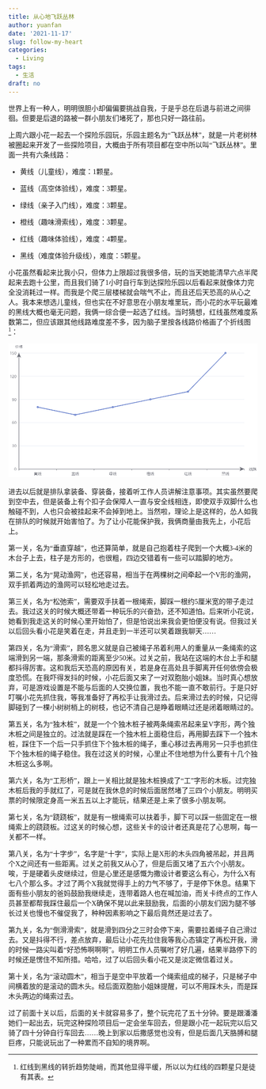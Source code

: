 ```yaml
---
title: 从心地飞跃丛林
author: yuanfan
date: '2021-11-17'
slug: follow-my-heart
categories:
  - Living
tags:
  - 生活
draft: no
---
```


<font face="微软雅黑">世界上有一种人，明明很胆小却偏偏要挑战自我，于是乎总在后退与前进之间徘徊。但要是后退的路被一群小朋友们堵死了，那也只好一路往前。

<!--more-->

上周六跟小花一起去一个探险乐园玩，乐园主题名为“飞跃丛林”，就是一片老树林被圈起来开发了一些探险项目，大概由于所有项目都在空中所以叫“飞跃丛林”。里面一共有六条线路：

+ 黄线（儿童线），难度：1颗星。

+ 蓝线（高空体验线），难度：3颗星。

+ 绿线（亲子入门线），难度：3颗星。

+ 橙线（趣味滑索线），难度：3颗星。

+ 红线（趣味体验线），难度：4颗星。

+ 黑线（难度体验升级线），难度：5颗星。

小花虽然看起来比我小只，但体力上限超过我很多倍，玩的当天她能清早六点半爬起来去跑十公里，而且我们骑了1小时自行车到达探险乐园以后看起来就像体力完全没消耗过一样。而我是个爬三层楼梯就会喘气不止，而且还后天恐高的从心之人。我本来想选儿童线，但也实在不好意思在小朋友堆里玩，而小花的水平玩最难的黑线大概也毫无问题，我俩一综合便一起选了红线。当时猜想，红线虽然难度系数第二，但应该跟其他线路难度差不多，因为脑子里按各线路价格画了个折线图[^1]：

![](https://raw.githubusercontent.com/earfanfan/yf/main/static/images/2021-11-17-7.png)

进去以后就是排队拿装备、穿装备，接着听工作人员讲解注意事项。其实虽然要爬到空中去，但是装备上有个扣子会保障人一直与安全线相连，即使双手双脚什么也触碰不到，人也只会被挂起来不会掉到地上。当然啦，理论上是这样的，怂人如我在排队的时候就开始害怕了。为了让小花能保护我，我俩商量由我先上，小花后上。

第一关，名为“垂直穿越”，也还算简单，就是自己抱着柱子爬到一个大概3-4米的木台子上去，柱子是方形的，也很粗，四边交错着有一些可以踏脚的地方。

第二关，名为“晃动渔网”，也还容易，相当于在两棵树之间牵起一个V形的渔网，双手抓着两边的渔网可以轻松地走过去。

第三关，名为“松弛索”，需要双手扶着一根绳索，脚踩一根约5厘米宽的带子走过去。我过这关的时候大概还带着一种玩乐的兴奋劲，还不知道怕。后来听小花说，她看到我走这关的时候心里开始怕了，但是怕说出来我会更怕便没有说。但我过关以后回头看小花是笑着在走，并且走到一半还可以笑着跟我聊天……

第四关，名为“滑索”，顾名思义就是自己被绳子吊着利用人的重量从一条绳索的这端滑到另一端，那条滑索的距离至少50米。过关之前，我站在这端的木台上手和腿都抖得厉害。这和我后天恐高的原因有关，若是身在高处且手脚离开任何依傍会极度恐慌。在我吓得发抖的时候，小花后面又来了一对双胞胎小姐妹。当时真心想放弃，可是游戏设置是不能与后面的人交换位置，我也不能一直不敢前行。于是只好叮嘱小花先抓住我，等我准备好了再松手让我滑过去。后来滑过去的时候，只记得脚碰到了一棵小树树梢上的树枝，也记不清自己是睁着眼睛过还是闭着眼睛过的。

第五关，名为“独木桩”，就是一个个独木桩子被两条绳索吊起来呈V字形，两个独木桩之间是独立的。过法就是踩在一个独木桩上面稳住后，再用脚去踩下一个独木桩，踩住下一个后一只手抓住下个独木桩的绳子，重心移过去再用另一只手也抓住下个独木桩的绳子稳住。我在过这关的时候，心里止不住地想为什么要有十几个独木桩这么多啊。

第六关，名为“工形桥”，跟上一关相比就是独木桩换成了“工”字形的木板。过完独木桩后我的手就红了，可是就在我休息的时候后面居然堵了三四个小朋友。明明买票的时候限定身高一米五五以上才能玩，结果还是上来了很多小朋友啊。

第七关，名为“跷跷板”，就是有一根绳索可以扶着手，脚下可以踩一些固定在一根绳索上的跷跷板。过这关的时候心想，这些关卡的设计者还真是花了心思啊，每一关都不一样。

第八关，名为“十字步”，名字是“十字”，实际上是X形的木头四角被吊起，并且两个X之间还有一些距离。过关之前我又从心了，但是后面又堵了五六个小朋友。唉，于是硬着头皮继续过，但是心里还是感慨为撒设计者要这么有心，为什么X有七八个那么多。才过了两个X我就觉得手上的力气不够了，于是停下休息。结果下面有些小朋友的爸妈鼓励我继续走，连带着路人也在喊加油，而关卡终点的工作人员甚至都帮我踩住最后一个X确保不晃以此来鼓励我，后面的小朋友们因为腿不够长过关也慢也不催促我了，种种因素影响之下最后竟然还是过去了。

第九关，名为“倒滑滑索”，就是滑到四分之三时会停下来，需要拉着绳子自己滑过去。又是抖得不行，差点放弃，最后让小花先拉住我等我心态镇定了再松开我，滑的时候一路尖叫着“好恐怖啊啊啊”。明明工作人员嘱咐了好几遍，结果半路停下的时候还是愣住不知所措。哈哈，过了以后回头看小花又是淡定微信着过关。

第十关，名为“滚动圆木”，相当于是空中平放着一个绳索组成的梯子，只是梯子中间横着放的是滚动的圆木头。经后面双胞胎小姐妹提醒，可以不用踩木头，而是踩木头两边的绳索过去。

过了前面十关以后，后面的关卡就容易多了，整个玩完花了五十分钟。要是跟潘潘她们一起出去，玩完这种探险项目后一定会坐车回去，但是跟小花一起玩完以后又骑了四十分钟自行车回去……晚上到家以后撒感觉也没有，但是后面几天胳膊和腿巨疼，只能说玩出了一种累而不自知的境界啊。

[^1]:红线到黑线的转折趋势陡峭，而其他显得平缓，所以以为红线的四颗星只是徒有其表。
